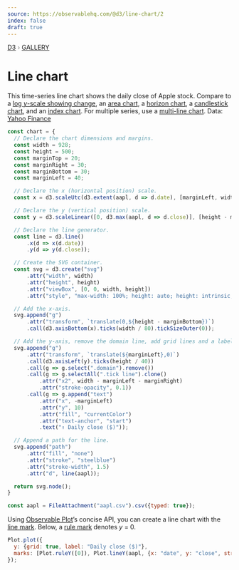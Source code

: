 ```yaml
---
source: https://observablehq.com/@d3/line-chart/2
index: false
draft: true
---
```


<div style="color: grey; font: 13px/25.5px var(--sans-serif); text-transform: uppercase;"><h1 style="display: none;">Line chart</h1><a href="https://d3js.org/">D3</a> › <a href="/@d3/gallery">Gallery</a></div>

# Line chart

This time-series line chart shows the daily close of Apple stock. Compare to a [log _y_-scale showing change](/@d3/change-line-chart), an [area chart](/@d3/area-chart/2), a [horizon chart](/@d3/horizon-chart-ii), a [candlestick chart](/@d3/candlestick-chart), and an [index chart](/@d3/index-chart). For multiple series, use a [multi-line chart](/@d3/multi-line-chart). Data: [Yahoo Finance](https://finance.yahoo.com/lookup)

```js echo
const chart = {
  // Declare the chart dimensions and margins.
  const width = 928;
  const height = 500;
  const marginTop = 20;
  const marginRight = 30;
  const marginBottom = 30;
  const marginLeft = 40;

  // Declare the x (horizontal position) scale.
  const x = d3.scaleUtc(d3.extent(aapl, d => d.date), [marginLeft, width - marginRight]);

  // Declare the y (vertical position) scale.
  const y = d3.scaleLinear([0, d3.max(aapl, d => d.close)], [height - marginBottom, marginTop]);

  // Declare the line generator.
  const line = d3.line()
      .x(d => x(d.date))
      .y(d => y(d.close));

  // Create the SVG container.
  const svg = d3.create("svg")
      .attr("width", width)
      .attr("height", height)
      .attr("viewBox", [0, 0, width, height])
      .attr("style", "max-width: 100%; height: auto; height: intrinsic;");

  // Add the x-axis.
  svg.append("g")
      .attr("transform", `translate(0,${height - marginBottom})`)
      .call(d3.axisBottom(x).ticks(width / 80).tickSizeOuter(0));

  // Add the y-axis, remove the domain line, add grid lines and a label.
  svg.append("g")
      .attr("transform", `translate(${marginLeft},0)`)
      .call(d3.axisLeft(y).ticks(height / 40))
      .call(g => g.select(".domain").remove())
      .call(g => g.selectAll(".tick line").clone()
          .attr("x2", width - marginLeft - marginRight)
          .attr("stroke-opacity", 0.1))
      .call(g => g.append("text")
          .attr("x", -marginLeft)
          .attr("y", 10)
          .attr("fill", "currentColor")
          .attr("text-anchor", "start")
          .text("↑ Daily close ($)"));

  // Append a path for the line.
  svg.append("path")
      .attr("fill", "none")
      .attr("stroke", "steelblue")
      .attr("stroke-width", 1.5)
      .attr("d", line(aapl));

  return svg.node();
}
```

```js echo
const aapl = FileAttachment("aapl.csv").csv({typed: true});
```

Using [Observable Plot](https://observablehq.com/plot)’s concise API, you can create a line chart with the [line mark](https://observablehq.com/plot/marks/line). Below, a [rule mark](https://observablehq.com/plot/marks/rule) denotes _y_ = 0.

```js echo
Plot.plot({
  y: {grid: true, label: "Daily close ($)"},
  marks: [Plot.ruleY([0]), Plot.lineY(aapl, {x: "date", y: "close", stroke: "steelblue"})]
});
```
